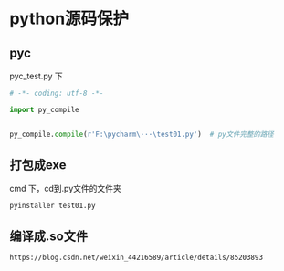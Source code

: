 # python源码保护

## pyc

pyc_test.py 下

```python
# -*- coding: utf-8 -*-

import py_compile


py_compile.compile(r'F:\pycharm\···\test01.py')  # py文件完整的路径
```

## 打包成exe

cmd 下，cd到.py文件的文件夹

```
pyinstaller test01.py
```

## 编译成.so文件

```
https://blog.csdn.net/weixin_44216589/article/details/85203893
```

